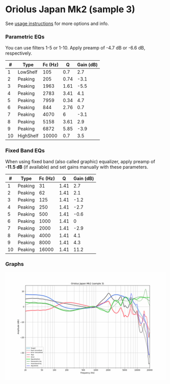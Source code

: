 # Oriolus Japan Mk2 (sample 3)
See [usage instructions](https://github.com/jaakkopasanen/AutoEq#usage) for more options and info.

### Parametric EQs
You can use filters 1-5 or 1-10. Apply preamp of -4.7 dB or -6.6 dB, respectively.

|   # | Type      |   Fc (Hz) |    Q |   Gain (dB) |
|-----|-----------|-----------|------|-------------|
|   1 | LowShelf  |       105 | 0.7  |         2.7 |
|   2 | Peaking   |       205 | 0.74 |        -3.1 |
|   3 | Peaking   |      1963 | 1.61 |        -5.5 |
|   4 | Peaking   |      2783 | 3.41 |         4.1 |
|   5 | Peaking   |      7959 | 0.34 |         4.7 |
|   6 | Peaking   |       844 | 2.76 |         0.7 |
|   7 | Peaking   |      4070 | 6    |        -3.1 |
|   8 | Peaking   |      5158 | 3.61 |         2.9 |
|   9 | Peaking   |      6872 | 5.85 |        -3.9 |
|  10 | HighShelf |     10000 | 0.7  |         3.5 |

### Fixed Band EQs
When using fixed band (also called graphic) equalizer, apply preamp of **-11.5 dB** (if available) and set gains manually with these parameters.

|   # | Type    |   Fc (Hz) |    Q |   Gain (dB) |
|-----|---------|-----------|------|-------------|
|   1 | Peaking |        31 | 1.41 |         2.7 |
|   2 | Peaking |        62 | 1.41 |         2.1 |
|   3 | Peaking |       125 | 1.41 |        -1.2 |
|   4 | Peaking |       250 | 1.41 |        -2.7 |
|   5 | Peaking |       500 | 1.41 |        -0.6 |
|   6 | Peaking |      1000 | 1.41 |         0   |
|   7 | Peaking |      2000 | 1.41 |        -2.9 |
|   8 | Peaking |      4000 | 1.41 |         4.1 |
|   9 | Peaking |      8000 | 1.41 |         4.3 |
|  10 | Peaking |     16000 | 1.41 |        11.2 |

### Graphs
![](./Oriolus%20Japan%20Mk2%20(sample%203).png)
